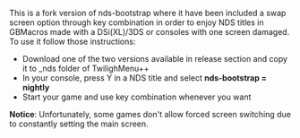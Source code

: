 This is a fork version of nds-bootstrap where it have been included a swap screen option through key combination in order to enjoy NDS titles in GBMacros made with a DSi(XL)/3DS or consoles with one screen damaged.
To use it follow those instructions:

* Download one of the two versions available in release section and copy it to _nds folder of TwilighMenu++
* In your console, press Y in a NDS title and select **nds-bootstrap = nightly**
* Start your game and use key combination whenever you want

**Notice**: Unfortunately, some games don't allow forced screen switching due to constantly setting the main screen.